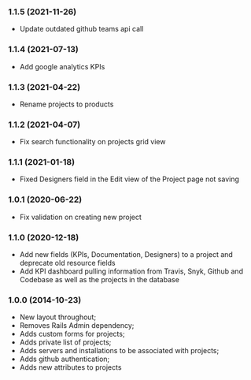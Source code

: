 ### 1.1.5 (2021-11-26)

* Update outdated github teams api call

### 1.1.4 (2021-07-13)

* Add google analytics KPIs

### 1.1.3 (2021-04-22)

* Rename projects to products

### 1.1.2 (2021-04-07)

* Fix search functionality on projects grid view

### 1.1.1 (2021-01-18)

* Fixed Designers field in the Edit view of the Project page not saving

### 1.0.1 (2020-06-22)

* Fix validation on creating new project

### 1.1.0 (2020-12-18)

* Add new fields (KPIs, Documentation, Designers) to a project and deprecate old resource fields
* Add KPI dashboard pulling information from Travis, Snyk, Github and Codebase as well as the projects in the database

### 1.0.0 (2014-10-23)

* New layout throughout;
* Removes Rails Admin dependency;
* Adds custom forms for projects;
* Adds private list of projects;
* Adds servers and installations to be associated with projects;
* Adds github authentication;
* Adds new attributes to projects
